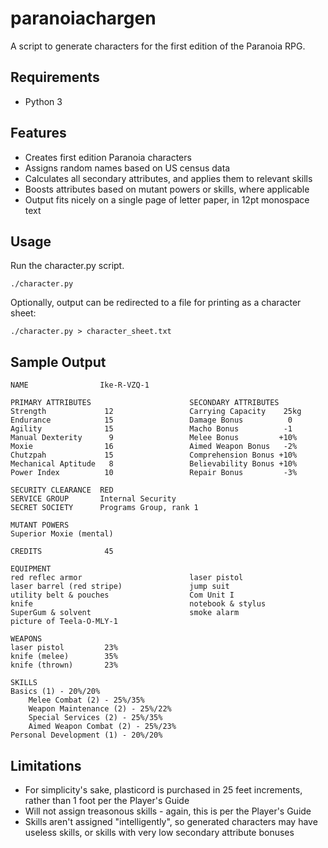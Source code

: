 # paranoiachargen
A script to generate characters for the first edition of the Paranoia RPG. 

## Requirements
* Python 3

## Features
* Creates first edition Paranoia characters
* Assigns random names based on US census data
* Calculates all secondary attributes, and applies them to relevant skills
* Boosts attributes based on mutant powers or skills, where applicable
* Output fits nicely on a single page of letter paper, in 12pt monospace text

## Usage
Run the character.py script.

    ./character.py

Optionally, output can be redirected to a file for printing as a character sheet:

    ./character.py > character_sheet.txt
        
## Sample Output

    NAME                Ike-R-VZQ-1
    
    PRIMARY ATTRIBUTES                      SECONDARY ATTRIBUTES
    Strength             12                 Carrying Capacity    25kg
    Endurance            15                 Damage Bonus          0
    Agility              15                 Macho Bonus          -1
    Manual Dexterity      9                 Melee Bonus         +10%
    Moxie                16                 Aimed Weapon Bonus   -2%
    Chutzpah             15                 Comprehension Bonus +10%
    Mechanical Aptitude   8                 Believability Bonus +10%
    Power Index          10                 Repair Bonus         -3%
    
    SECURITY CLEARANCE  RED
    SERVICE GROUP       Internal Security
    SECRET SOCIETY      Programs Group, rank 1
    
    MUTANT POWERS
    Superior Moxie (mental)
    
    CREDITS              45
    
    EQUIPMENT
    red reflec armor                        laser pistol
    laser barrel (red stripe)               jump suit
    utility belt & pouches                  Com Unit I
    knife                                   notebook & stylus
    SuperGum & solvent                      smoke alarm
    picture of Teela-O-MLY-1
    
    WEAPONS
    laser pistol         23%
    knife (melee)        35%
    knife (thrown)       23%
    
    SKILLS
    Basics (1) - 20%/20%
        Melee Combat (2) - 25%/35%
        Weapon Maintenance (2) - 25%/22%
        Special Services (2) - 25%/35%
        Aimed Weapon Combat (2) - 25%/23%
    Personal Development (1) - 20%/20%

## Limitations
* For simplicity's sake, plasticord is purchased in 25 feet increments, rather than 1 foot per the Player's Guide
* Will not assign treasonous skills - again, this is per the Player's Guide
* Skills aren't assigned "intelligently", so generated characters may have useless skills, or skills with very low secondary attribute bonuses
